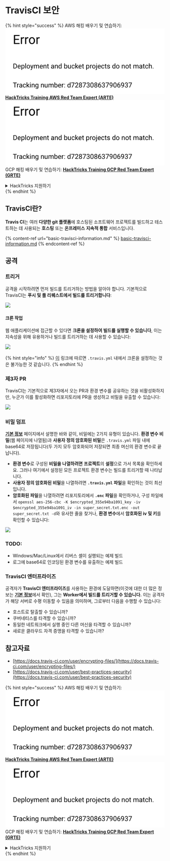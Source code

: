 # TravisCI 보안

{% hint style="success" %}
AWS 해킹 배우기 및 연습하기:<img src="../../.gitbook/assets/image (1) (1).png" alt="" data-size="line">[**HackTricks Training AWS Red Team Expert (ARTE)**](https://training.hacktricks.xyz/courses/arte)<img src="../../.gitbook/assets/image (1) (1).png" alt="" data-size="line">\
GCP 해킹 배우기 및 연습하기: <img src="../../.gitbook/assets/image (2).png" alt="" data-size="line">[**HackTricks Training GCP Red Team Expert (GRTE)**<img src="../../.gitbook/assets/image (2).png" alt="" data-size="line">](https://training.hacktricks.xyz/courses/grte)

<details>

<summary>HackTricks 지원하기</summary>

* [**구독 계획**](https://github.com/sponsors/carlospolop) 확인하기!
* **💬 [**Discord 그룹**](https://discord.gg/hRep4RUj7f) 또는 [**텔레그램 그룹**](https://t.me/peass)에 참여하거나 **Twitter** 🐦 [**@hacktricks\_live**](https://twitter.com/hacktricks\_live)**를 팔로우하세요.**
* **[**HackTricks**](https://github.com/carlospolop/hacktricks) 및 [**HackTricks Cloud**](https://github.com/carlospolop/hacktricks-cloud) 깃허브 리포지토리에 PR을 제출하여 해킹 팁을 공유하세요.**

</details>
{% endhint %}

## TravisCI란?

**Travis CI**는 여러 **다양한 git 플랫폼**에 호스팅된 소프트웨어 프로젝트를 빌드하고 테스트하는 데 사용되는 **호스팅** 또는 **온프레미스** **지속적 통합** 서비스입니다.

{% content-ref url="basic-travisci-information.md" %}
[basic-travisci-information.md](basic-travisci-information.md)
{% endcontent-ref %}

## 공격

### 트리거

공격을 시작하려면 먼저 빌드를 트리거하는 방법을 알아야 합니다. 기본적으로 TravisCI는 **푸시 및 풀 리퀘스트에서 빌드를 트리거합니다**:

![](<../../.gitbook/assets/image (145).png>)

#### 크론 작업

웹 애플리케이션에 접근할 수 있다면 **크론을 설정하여 빌드를 실행할 수 있습니다**, 이는 지속성을 위해 유용하거나 빌드를 트리거하는 데 사용할 수 있습니다:

![](<../../.gitbook/assets/image (243).png>)

{% hint style="info" %}
[이](https://github.com/travis-ci/travis-ci/issues/9162) 링크에 따르면 `.travis.yml` 내에서 크론을 설정하는 것은 불가능한 것 같습니다.
{% endhint %}

### 제3자 PR

TravisCI는 기본적으로 제3자에서 오는 PR과 환경 변수를 공유하는 것을 비활성화하지만, 누군가 이를 활성화하면 리포지토리에 PR을 생성하고 비밀을 유출할 수 있습니다:

![](<../../.gitbook/assets/image (208).png>)

### 비밀 덤프

[**기본 정보**](basic-travisci-information.md) 페이지에서 설명한 바와 같이, 비밀에는 2가지 유형이 있습니다. **환경 변수 비밀**(웹 페이지에 나열됨)과 **사용자 정의 암호화된 비밀**은 `.travis.yml` 파일 내에 base64로 저장됩니다(두 가지 모두 암호화되어 저장되면 최종 머신의 환경 변수로 끝납니다).

* **환경 변수**로 구성된 **비밀을 나열하려면** **프로젝트**의 **설정**으로 가서 목록을 확인하세요. 그러나 여기에서 설정된 모든 프로젝트 환경 변수는 빌드를 트리거할 때 나타납니다.
* **사용자 정의 암호화된 비밀**을 나열하려면 **`.travis.yml` 파일**을 확인하는 것이 최선입니다.
* **암호화된 파일**을 나열하려면 리포지토리에서 **`.enc` 파일**을 확인하거나, 구성 파일에서 `openssl aes-256-cbc -K $encrypted_355e94ba1091_key -iv $encrypted_355e94ba1091_iv -in super_secret.txt.enc -out super_secret.txt -d`와 유사한 줄을 찾거나, **환경 변수**에서 **암호화된 iv 및 키**를 확인할 수 있습니다:

![](<../../.gitbook/assets/image (81).png>)

### TODO:

* Windows/Mac/Linux에서 리버스 셸이 실행되는 예제 빌드
* 로그에 base64로 인코딩된 환경 변수를 유출하는 예제 빌드

### TravisCI 엔터프라이즈

공격자가 **TravisCI 엔터프라이즈**를 사용하는 환경에 도달하면(이것에 대한 더 많은 정보는 [**기본 정보**](basic-travisci-information.md#travisci-enterprise)에서 확인), 그는 **Worker에서 빌드를 트리거할 수 있습니다.** 이는 공격자가 해당 서버로 수평 이동할 수 있음을 의미하며, 그로부터 다음을 수행할 수 있습니다:

* 호스트로 탈출할 수 있습니까?
* 쿠버네티스를 타격할 수 있습니까?
* 동일한 네트워크에서 실행 중인 다른 머신을 타격할 수 있습니까?
* 새로운 클라우드 자격 증명을 타격할 수 있습니까?

## 참고자료

* [https://docs.travis-ci.com/user/encrypting-files/](https://docs.travis-ci.com/user/encrypting-files/)
* [https://docs.travis-ci.com/user/best-practices-security](https://docs.travis-ci.com/user/best-practices-security)

{% hint style="success" %}
AWS 해킹 배우기 및 연습하기:<img src="../../.gitbook/assets/image (1) (1).png" alt="" data-size="line">[**HackTricks Training AWS Red Team Expert (ARTE)**](https://training.hacktricks.xyz/courses/arte)<img src="../../.gitbook/assets/image (1) (1).png" alt="" data-size="line">\
GCP 해킹 배우기 및 연습하기: <img src="../../.gitbook/assets/image (2).png" alt="" data-size="line">[**HackTricks Training GCP Red Team Expert (GRTE)**<img src="../../.gitbook/assets/image (2).png" alt="" data-size="line">](https://training.hacktricks.xyz/courses/grte)

<details>

<summary>HackTricks 지원하기</summary>

* [**구독 계획**](https://github.com/sponsors/carlospolop) 확인하기!
* **💬 [**Discord 그룹**](https://discord.gg/hRep4RUj7f) 또는 [**텔레그램 그룹**](https://t.me/peass)에 참여하거나 **Twitter** 🐦 [**@hacktricks\_live**](https://twitter.com/hacktricks\_live)**를 팔로우하세요.**
* **[**HackTricks**](https://github.com/carlospolop/hacktricks) 및 [**HackTricks Cloud**](https://github.com/carlospolop/hacktricks-cloud) 깃허브 리포지토리에 PR을 제출하여 해킹 팁을 공유하세요.**

</details>
{% endhint %}

